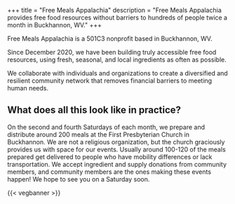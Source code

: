 +++
title = "Free Meals Appalachia"
description = "Free Meals Appalachia provides free food resources without barriers to hundreds of people twice a month in Buckhannon, WV."
+++

Free Meals Appalachia is a 501C3 nonprofit based in Buckhannon, WV. 

Since December 2020, we have been building truly accessible free food resources, using fresh, seasonal, and local ingredients as often as possible.

We collaborate with individuals and organizations to create a diversified and resilient community network that removes financial barriers to meeting human needs.

## What does all this look like in practice?

On the second and fourth Saturdays of each month, we prepare and distribute around 200 meals at the First Presbyterian Church in Buckhannon. We are not a religious organization, but the church graciously provides us with space for our events. Usually around 100-120 of the meals prepared get delivered to people who have mobility differences or lack transportation. We accept ingredient and supply donations from community members, and community members are the ones making these events happen! We hope to see you on a Saturday soon.

{{< vegbanner >}}